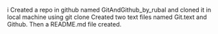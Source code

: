 i Created a repo in github named GitAndGithub_by_rubal and cloned it in local machine using git clone
Created two text files named Git.text and Github.
Then a README.md file created.

